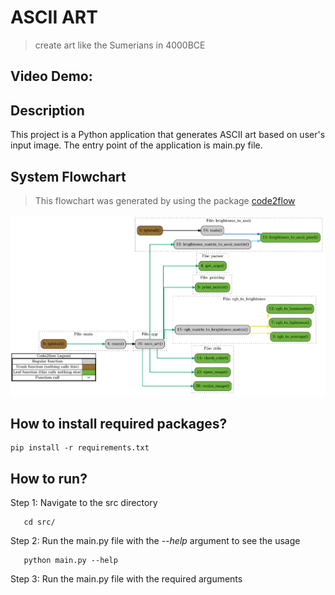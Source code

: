 # ASCII ART
> create art like the Sumerians in 4000BCE

## Video Demo: <url>
## Description
This project is a Python application that generates ASCII art
based on user's input image.
The entry point of the application is main.py file. 
## **System Flowchart**

> This flowchart was generated by using the package [code2flow](https://github.com/scottrogowski/code2flow)

![image](./out.png)

## How to install required packages?

```shell
pip install -r requirements.txt
```

## How to run?

Step 1: Navigate to the src directory
```shell
   cd src/
```

Step 2: Run the main.py file with the _--help_ argument to see the usage
```shell
   python main.py --help
```
Step 3: Run the main.py file with the required arguments

